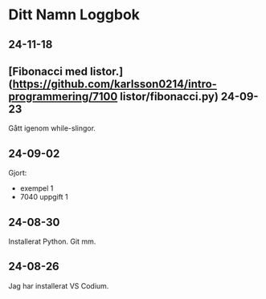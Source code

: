 Ditt Namn Loggbok
==================
24-11-18
-----------
[Fibonacci med listor.](https://github.com/karlsson0214/intro-programmering/7100 listor/fibonacci.py)
24-09-23
---------
Gått igenom while-slingor.

24-09-02
--------
Gjort:

* exempel 1
* 7040 uppgift 1

24-08-30
---------
Installerat Python. Git mm.

24-08-26
-------------
Jag har installerat VS Codium.